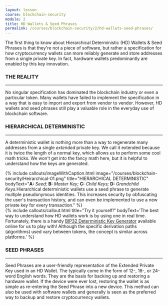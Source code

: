 ```yaml
---
layout: lesson
course: blockchain-security
module: 2
title: HD Wallets & Seed Phrases
permalink: /courses/blockchain-security/2/hd-wallets-seed-phrases/
---
```

<span class="openingParagraph">The first thing to know about Hierarchical Deterministic (HD) Wallets &amp; Seed Phrases is that they're not a piece of software, but rather a specification for how cryptocurrency wallets can more reliably generate and store addresses from a single private key. In fact, hardware wallets predominantly are enabled by this key innovation.</span>
&nbsp;

<h3>THE REALITY</h3>

<hr />

No singular specification has dominated the blockchain industry or even a particular token. Many wallets have failed to implement the specification in a way that is easy to import and export from vendor to vendor. However, HD wallets and seed phrases still play a valuable role in the everyday use of blockchain software.
&nbsp;

<h3>HIERARCHICAL DETERMINISTIC</h3>

<hr />

A deterministic wallet is nothing more than a way to regenerate many addresses from a single <em>extended</em> private key. We call it extended because it is twice the length of a normal key, which allows us to perform some cool math tricks. We won't get into the fancy math here, but it is helpful to understand how the keys are generated.

{% include callouts/imageWithCaption.html
	image="/courses/blockchain-security/Heirarchical-01.png"
	title="HIERARCHICAL DETERMINISTIC"
	bodyText="<b>A:</b> <i>Seed;</i> <b>B:</b> <i>Master Key;</i> <b>C:</b> <i>Child Keys;</i> <b>D:</b> <i>Grandchild Keys.</i>Hierarchical deterministic wallets use a seed phrase to generate multiple pseudonymous identities. This increases security by obfuscating the user's transaction history, and can even be implemented to use a new private key for every transaction."
%}
<br>
{% include callouts/callout.html
    title="Try it yourself!"
    bodyText='The best way to understand how HD wallets work is by using one in real time. Fortunately, there is a handy <a href="http://bip32.org/">BIP32 Deterministic Key Generator</a> available online for us to play with! Although the specific derivation paths (algorithms) used vary between tokens, the concept is similar across platforms.'
%}

<h3>SEED PHRASES</h3>

<hr />

Seed Phrases are a user-friendly representation of the Extended Private Key used in an HD Wallet. The typically come in the form of 12-, 18-, or 24-word English words. They are the basis for backing up and restoring a hardware wallet. If the device were ever lost, restoring the wallet is as simple as re-entering the Seed Phrase into a new device. This method can also be used with software wallets and generally is seen as the preferred way to backup and restore cryptocurrency wallets.
